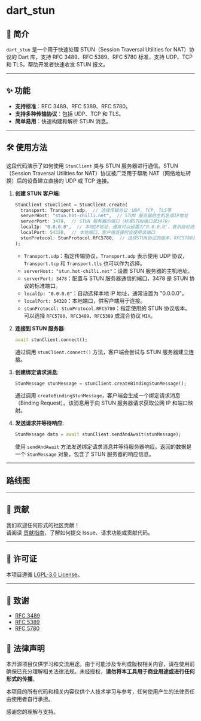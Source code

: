 # dart_stun

## 📖 简介

`dart_stun` 是一个用于快速处理 STUN（Session Traversal Utilities for NAT）协议的 Dart 库，支持 RFC 3489、RFC 5389、RFC 5780 标准，支持 UDP、TCP 和 TLS，帮助开发者快速收发 STUN 报文。

---

## ✨ 功能

- **支持标准**：RFC 3489、RFC 5389、RFC 5780。
- **支持多种传输协议**：包括 UDP、TCP 和 TLS。
- **简单易用**：快速构建和解析 STUN 消息。

---

## 🛠️ 使用方法

这段代码演示了如何使用 `StunClient` 类与 STUN 服务器进行通信。STUN（Session Traversal Utilities for NAT）协议被广泛用于帮助 NAT（网络地址转换）后的设备建立直接的 UDP 或 TCP 连接。

1. **创建 STUN 客户端**:
    ```dart
    StunClient stunClient = StunClient.create(
      transport: Transport.udp,  // 选择传输协议：UDP, TCP, TLS等
      serverHost: "stun.hot-chilli.net",  // STUN 服务器的主机名或IP地址
      serverPort: 3478,  // STUN 服务器的端口（标准STUN端口是3478）
      localIp: "0.0.0.0",  // 本地IP地址，通常可以设置为"0.0.0.0"，表示自动选择
      localPort: 54320,  // 本地端口，客户端连接时会使用该端口
      stunProtocol: StunProtocol.RFC5780,  // 选择STUN协议的版本，RFC5780是最常用的一个
    );
    ```

    - `Transport.udp`：指定传输协议，`Transport.udp` 表示使用 UDP 协议，`Transport.tcp` 和 `Transport.tls` 也可以作为选择。
    - `serverHost: "stun.hot-chilli.net"`：设置 STUN 服务器的主机地址。
    - `serverPort: 3478`：配置与 STUN 服务器通信的端口，3478 是 STUN 协议的标准端口。
    - `localIp: "0.0.0.0"`：自动选择本地 IP 地址，通常设置为 "0.0.0.0"。
    - `localPort: 54320`：本地端口，供客户端用于连接。
    - `stunProtocol: StunProtocol.RFC5780`：指定使用的 STUN 协议版本。可以选择 `RFC5780`、`RFC3489`、`RFC5389` 或混合协议 `MIX`。

2. **连接到 STUN 服务器**:
    ```dart
    await stunClient.connect();
    ```
   通过调用 `stunClient.connect()` 方法，客户端会尝试与 STUN 服务器建立连接。

3. **创建绑定请求消息**:
    ```dart
    StunMessage stunMessage = stunClient.createBindingStunMessage();
    ```
   通过调用 `createBindingStunMessage`，客户端会生成一个绑定请求消息（Binding Request）。该消息用于向 STUN 服务器请求获取公网 IP 和端口映射。

4. **发送请求并等待响应**:
    ```dart
    StunMessage data = await stunClient.sendAndAwait(stunMessage);
    ```
   使用 `sendAndAwait` 方法发送绑定请求消息并等待服务器响应。返回的数据是一个 `StunMessage` 对象，包含了 STUN 服务器的响应信息。

---

## 路线图

---

## 🤝 贡献

我们欢迎任何形式的社区贡献！  
请阅读 [贡献指南](CONTRIBUTING.md)，了解如何提交 Issue、请求功能或贡献代码。

---

## 📜 许可证

本项目遵循 [LGPL-3.0 License](LICENSE)。

---

## 🙏 致谢

- [RFC 3489](https://datatracker.ietf.org/doc/html/rfc3489)
- [RFC 5389](https://datatracker.ietf.org/doc/html/rfc5389)
- [RFC 5780](https://datatracker.ietf.org/doc/html/rfc5780)

## 📢 法律声明

本开源项目仅供学习和交流用途。由于可能涉及专利或版权相关内容，请在使用前确保已充分理解相关法律法规。未经授权，**请勿将本工具用于商业用途或进行任何形式的传播**。

本项目的所有代码和相关内容仅供个人技术学习与参考，任何使用产生的法律责任由使用者自行承担。

感谢您的理解与支持。